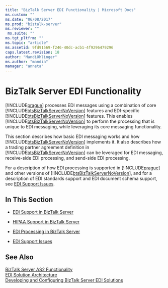 ```yaml
---
title: "BizTalk Server EDI Functionality | Microsoft Docs"
ms.custom: ""
ms.date: "06/08/2017"
ms.prod: "biztalk-server"
ms.reviewer: ""
 ms.suite: ""
ms.tgt_pltfrm: ""
ms.topic: "article"
ms.assetid: 9fd91569-f246-40dc-acb1-4f9296479296
caps.latest.revision: 18
author: "MandiOhlinger"
ms.author: "mandia"
manager: "anneta"
---
```

# BizTalk Server EDI Functionality
[!INCLUDE[prague](../includes/prague-md.md)] processes EDI messages using a combination of core [!INCLUDE[btsBizTalkServerNoVersion](../includes/btsbiztalkservernoversion-md.md)] features and EDI-specific [!INCLUDE[btsBizTalkServerNoVersion](../includes/btsbiztalkservernoversion-md.md)] features. This enables [!INCLUDE[btsBizTalkServerNoVersion](../includes/btsbiztalkservernoversion-md.md)] to perform the processing that is unique to EDI messaging, while leveraging its core messaging functionality.  
  
 This section describes how basic EDI messaging works and how [!INCLUDE[btsBizTalkServerNoVersion](../includes/btsbiztalkservernoversion-md.md)] implements it. It also describes how a trading partner agreement definition in [!INCLUDE[btsBizTalkServerNoVersion](../includes/btsbiztalkservernoversion-md.md)] can be leveraged for EDI messaging, receive-side EDI processing, and send-side EDI processing.  
  
 For a description of how EDI processing is supported in [!INCLUDE[prague](../includes/prague-md.md)] and other versions of [!INCLUDE[btsBizTalkServerNoVersion](../includes/btsbiztalkservernoversion-md.md)], and for a description of EDI standards support and EDI document schema support, see [EDI Support Issues](../core/edi-support-issues.md).  
  
## In This Section  
  
-   [EDI Support in BizTalk Server](../core/edi-support-in-biztalk-server1.md)  
  
-   [HIPAA Support in BizTalk Server](../core/hipaa-support-in-biztalk-server.md)  
  
-   [EDI Processing in BizTalk Server](../core/edi-processing-in-biztalk-server.md)  
  
-   [EDI Support Issues](../core/edi-support-issues.md)  
  
## See Also  
 [BizTalk Server AS2 Functionality](../core/biztalk-server-as2-functionality.md)   
 [EDI Solution Architecture](../core/edi-solution-architecture.md)   
 [Developing and Configuring BizTalk Server EDI Solutions](../core/developing-and-configuring-biztalk-server-edi-solutions.md)